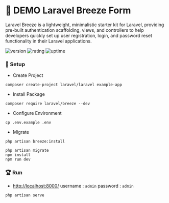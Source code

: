 # 🎉 DEMO Laravel Breeze Form

Laravel Breeze is a lightweight, minimalistic starter kit for Laravel, providing pre-built authentication scaffolding, views, and controllers to help developers quickly set up user registration, login, and password reset functionality in their Laravel applications.

![version](https://img.shields.io/badge/version-1.0-blue)
![rating](https://img.shields.io/badge/rating-★★★★★-yellow)
![uptime](https://img.shields.io/badge/uptime-100%25-brightgreen)

### 🚀 Setup

- Create Project

```shell
composer create-project laravel/laravel example-app
```

- Install Package

```shell
composer require laravel/breeze --dev
```

- Configure Environment

```shell
cp .env.example .env
```

- Migrate

```
php artisan breeze:install
 
php artisan migrate
npm install
npm run dev
```

### 🏆 Run

- [http://localhost:8000/](http://localhost:8000/) username : `admin` password : `admin`

```shell
php artisan serve
```
